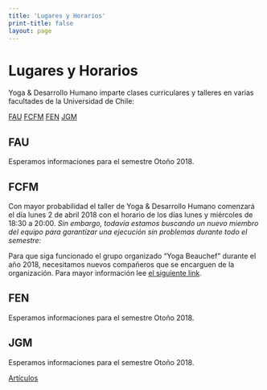```yaml
---
title: 'Lugares y Horarios'
print-title: false
layout: page
---
```

# Lugares y Horarios

Yoga & Desarrollo Humano imparte clases curriculares y talleres en varias facultades de la Universidad de Chile:

<a name="fau-jump"></a>
<p class="text-center">
<a class="btn btn-default" href="#fau-jump" role="button">FAU</a>
<a class="btn btn-default" href="#fcfm-jump" role="button">FCFM</a>
<a class="btn btn-default" href="#fen-jump" role="button">FEN</a>
<a class="btn btn-default" href="#jgm-jump" role="button">JGM</a>
</p>


## FAU

Esperamos informaciones para el semestre Otoño 2018.

<a name="fcfm-jump"></a>
<!-- Para más informaciones contactanos por el correo [yoga.fau@gmail.com](mailto:yoga.fau@gmail.com?subject=Pregunta%20desde%20web%20Yoga%20Beauchef). -->

## FCFM

<!-- El taller del grupo organizado Yoga Beauchef **ya terminó en noviembre 2017**. Para las **consultas** utiliza el correo: [YogaBeauchef@ing.uchile.cl](mailto:YogaBeauchef@ing.uchile.cl?subject=Pregunta%20desde%20web%20Yoga%20Beauchef). -->

Con mayor probabilidad el taller de Yoga & Desarrollo Humano comenzará
el día lunes 2 de abril 2018 con el horario de los días lunes y
miércoles de 18:30 a 20:00. *Sin embargo, todavía estamos buscando un
nuevo miembro del equipo para garantizar una ejecución sin problemas durante todo el semestre:*

<div class="alert alert-danger" role="alert"> <span class="glyphicon
glyphicon-exclamation-sign" aria-hidden="true"></span> Para que siga
funcionado el grupo organizado “Yoga Beauchef” durante el año 2018,
necesitamos nuevos compañeros que se encarguen de la
organización. Para mayor información lee <a href="{% post_url 2018-01-14-nuevos-companeros %}">el siguiente link</a>.</div>

## FEN

Esperamos informaciones para el semestre Otoño 2018.

<a name="jgm-jump"></a>
 <!-- Para más informaciones contactanos por el correo [dreyes@fen.uchile.cl](mailto:dreyes@fen.uchile.cl?subject=Pregunta%20desde%20web%20Yoga%20Beauchef). -->

## JGM

Esperamos informaciones para el semestre Otoño 2018.

<!-- Para más informaciones contáctanos por el [drh.yoga@gmail.com](mailto:drh.yoga@gmail.com?subject=Pregunta%20desde%20web%20Yoga%20Beauchef). -->

<p class="text-center">
<a class="btn btn-primary btn-lg" href="articulos.html" role="button">Artículos</a>
</p>
